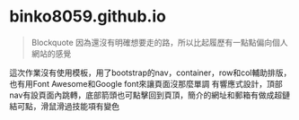 # binko8059.github.io

> Blockquote  因為還沒有明確想要走的路，所以比起履歷有一點點偏向個人網站的感覺

這次作業沒有使用模板，用了bootstrap的nav，container，row和col輔助排版，也有用Font Awesome和Google font來讓頁面沒那麼單調
有響應式設計，頂部nav有設頁面內跳轉，底部箭頭也可點擊回到頁頂，簡介的網址和郵箱有做成超鏈結可點，滑鼠滑過技能項有變色
